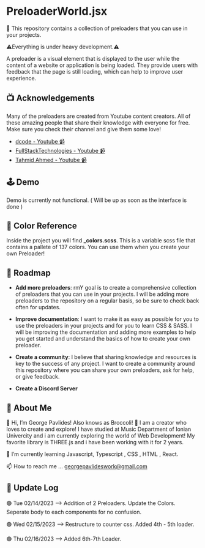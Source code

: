 
# PreloaderWorld.jsx

📖 This repository contains a collection of preloaders that you can use in your projects. 

⚠️Everything is under heavy development.⚠️

A preloader is a visual element that is displayed to the user while the content of a website or application is being loaded. 
They provide users with feedback that the page is still loading, which can help to improve user experience.


## 📺 Acknowledgements

Many of the preloaders are created from Youtube content creators.
All of these amazing people that share their knowledge with everyone for free.
Make sure you check their channel and give them some love!

 - [dcode - Youtube 📹](https://www.youtube.com/@dcode-software)
 - [FullStackTechnologies - Youtube 📹](https://www.youtube.com/@FullStackTechnologies)
 - [Tahmid Ahmed - Youtube 📹](https://www.youtube.com/@tahmidahmed-yt)
 



## 🕹️ Demo

Demo is currently not functional. ( Will be up as soon as the interface is done )

## 🌈 Color Reference

Inside the project you will find **_colors.scss**. This is a variable scss file that contains a pallete of 137 colors. You can use them when you create your own Preloader!


## 🚧 Roadmap

- **Add more preloaders**: rmY goal is to create a comprehensive collection of preloaders that you can use in your projects. I will be adding more preloaders to the repository on a regular basis, so be sure to check back often for updates.

- **Improve documentation**: I want to make it as easy as possible for you to use the preloaders in your projects and for you to learn CSS & SASS. I will be improving the documentation and adding more examples to help you get started and understand the basics of how to create your own preloader. 

- **Create a community**: I believe that sharing knowledge and resources is key to the success of any project. I want to create a community around this repository where you can share your own preloaders, ask for help, or give feedback.

- **Create a Discord Server**

## 🚀 About Me
👋 Hi, I’m George Pavlides! Also knows as Broccoli! 🥦 I am a creator who loves to create and explore! I have studied at Music Department of Ionian Univercity and i am currently exploring the world of Web Development! My favorite library is THREE.js and i have been working with it for 2 years.

🌱 I’m currently learning Javascript, Typescript , CSS , HTML , React.

📫 How to reach me ... georgepavlideswork@gmail.com

## 💾 Update Log

🟢 Tue 02/14/2023 -->  Addition of 2 Preloaders. Update the Colors. Seperate body to each components for no confusion.

🟢 Wed 02/15/2023 --> Restructure to counter css. Added 4th - 5th loader.

🟢 Thu 02/16/2023 --> Added 6th-7th Loader.






